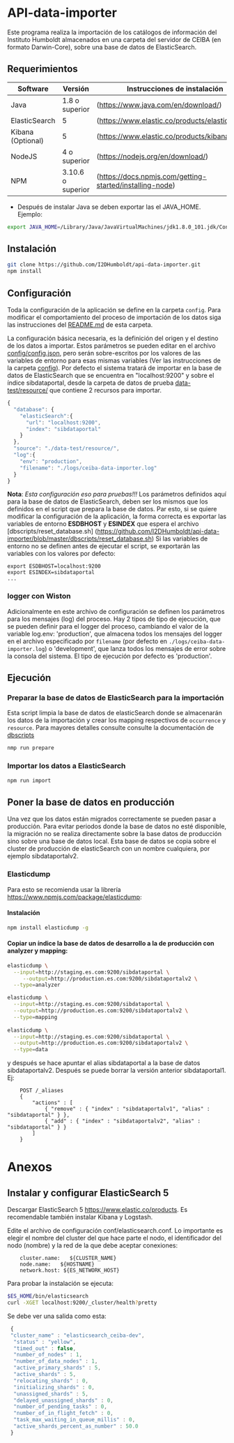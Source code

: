 # API-data-importer

Este programa realiza la importación de los catálogos de información del Instituto Humboldt almacenados en una carpeta
del servidor de CEIBA (en formato Darwin-Core), sobre una base de datos de ElasticSearch.

## Requerimientos

Software  | Versión | Instrucciones de instalación
------------- | ------------- | -------------
Java | 1.8 o superior | (https://www.java.com/en/download/)
ElasticSearch | 5 | (https://www.elastic.co/products/elasticsearch)
Kibana (Optional) | 5 | (https://www.elastic.co/products/kibana)
NodeJS | 4 o superior | (https://nodejs.org/en/download/)
NPM | 3.10.6 o superior | (https://docs.npmjs.com/getting-started/installing-node)

* Después de instalar Java se deben exportar las el JAVA_HOME. Ejemplo:

``` bash
export JAVA_HOME=/Library/Java/JavaVirtualMachines/jdk1.8.0_101.jdk/Contents/Home/jre/
```

## Instalación

``` bash
git clone https://github.com/I2DHumboldt/api-data-importer.git
npm install
```

## Configuración

Toda la configuración de la aplicación se define en la carpeta `config`. Para modificar el comportamiento del proceso de 
importación de los datos siga las instrucciones del [README.md](https://github.com/I2DHumboldt/api-data-importer/tree/master/config) de esta carpeta. 

La configuración básica necesaria, es la definición del origen y el destino de los datos a importar. Estos parámetros se 
pueden editar en el archivo [config/config.json](config/config.json), pero serán sobre-escritos por los valores de las variables de 
entorno para esas mismas variables (Ver las instrucciones de la carpeta [config](https://github.com/I2DHumboldt/api-data-importer/tree/master/config)).
Por defecto el sistema tratará de importar en la base de datos de ElasticSearch que se encuentra en "localhost:9200" y sobre el índice 
sibdataportal, desde la carpeta de datos de prueba [data-test/resource/](data-test/resource/) que contiene 2 recursos para importar.

``` js
{
  "database": {
    "elasticSearch":{
      "url": "localhost:9200",
      "index": "sibdataportal"
    }
  },
  "source": "./data-test/resource/",
  "log":{
    "env": "production",
    "filename": "./logs/ceiba-data-importer.log"
  }
}
```

**Nota**: _Esta configuración eso para pruebas!!!_
Los parámetros definidos aquí para la base de datos de ElasticSearch, deben ser los mismos que los definidos en el script que prepara la base de datos. 
Par esto, si se quiere modificar la configuración de la aplicación, la forma correcta es exportar las variables de entorno **ESDBHOST** y  **ESINDEX** que espera el archivo [dbscripts/reset_database.sh] (https://github.com/I2DHumboldt/api-data-importer/blob/master/dbscripts/reset_database.sh) 
Si las variables de entorno no se definen antes de ejecutar el script, se exportarán las variables con los valores por defecto:

```
export ESDBHOST=localhost:9200
export ESINDEX=sibdataportal
...
```

### logger con Wiston

Adicionalmente en este archivo de configuración se definen los parámetros para los mensajes (log) del proceso. 
Hay 2 tipos de tipo de ejecución, que se pueden definir para el logger del proceso, cambiando el valor de la variable 
log.env: 'production', que almacena todos los mensajes del logger en el archivo especificado por `filename` (por defecto 
en `./logs/ceiba-data-importer.log`) o 'development', que lanza todos los mensajes de error sobre la consola del sistema. 
El tipo de ejecución por defecto es 'production'. 

## Ejecución

### Preparar la base de datos de ElasticSearch para la importación

Esta script limpia la base de datos de elasticSearch donde se almacenarán los datos de la importación y crear los mapping respectivos de `occurrence` y `resource`. Para mayores detalles consulte consulte la documentación de [dbscripts](dbscripts)

``` bash
nmp run prepare
```

### Importar los datos a ElasticSearch

``` bash
npm run import
```

## Poner la base de datos en producción

Una vez que los datos están migrados correctamente se pueden pasar a producción. Para evitar periodos donde la base de 
datos no esté disponible, la migración no se realiza directamente sobre la base datos de producción sino sobre una base 
de datos local. Esta base de datos se copia sobre el cluster de producción de elasticSearch con un nombre cualquiera, 
por ejemplo sibdataportalv2.

### Elasticdump

Para esto se recomienda usar la librería https://www.npmjs.com/package/elasticdump:

#### Instalación

``` bash
npm install elasticdump -g
```

#### Copiar un índice  la base de datos de desarrollo a la de producción con analyzer y mapping:

``` bash
elasticdump \
  --input=http://staging.es.com:9200/sibdataportal \
 	 --output=http://production.es.com:9200/sibdataportalv2 \
  --type=analyzer

elasticdump \
  --input=http://staging.es.com:9200/sibdataportal \
  --output=http://production.es.com:9200/sibdataportalv2 \
  --type=mapping
  
elasticdump \
  --input=http://staging.es.com:9200/sibdataportal \
  --output=http://production.es.com:9200/sibdataportalv2 \
  --type=data
```

y después se hace apuntar el alias sibdataportal a la base de datos sibdataportalv2. Después se puede borrar la versión anterior sibdataportal1. Ej:

```
	POST /_aliases
	{
	    "actions" : [
	        { "remove" : { "index" : "sibdataportalv1", "alias" : "sibdataportal" } },
	        { "add" : { "index" : "sibdataportalv2", "alias" : "sibdataportal" } }
	    ]
	}
```

# Anexos

## Instalar y configurar ElasticSearch 5

Descargar ElasticSearch 5 https://www.elastic.co/products. Es recomendable también instalar Kibana y Logstash.

Edite el archivo de configuración conf/elasticsearch.conf. Lo importante es elegir el nombre del cluster del que hace parte el nodo, el identificador del nodo (nombre) y la red de la que debe aceptar conexiones:

```
	cluster.name:   ${CLUSTER_NAME}
	node.name:   ${HOSTNAME}
	network.host: ${ES_NETWORK_HOST}
```

Para probar la instalación se ejecuta:

``` bash
$ES_HOME/bin/elasticsearch
curl -XGET localhost:9200/_cluster/health?pretty
```
 
Se debe ver una salida como esta:

``` js
 {
 "cluster_name" : "elasticsearch_ceiba-dev",
  "status" : "yellow",
  "timed_out" : false,
  "number_of_nodes" : 1,
  "number_of_data_nodes" : 1,
  "active_primary_shards" : 5,
  "active_shards" : 5,
  "relocating_shards" : 0,
  "initializing_shards" : 0,
  "unassigned_shards" : 5,
  "delayed_unassigned_shards" : 0,
  "number_of_pending_tasks" : 0,
  "number_of_in_flight_fetch" : 0,
  "task_max_waiting_in_queue_millis" : 0,
  "active_shards_percent_as_number" : 50.0
 }
 ```
